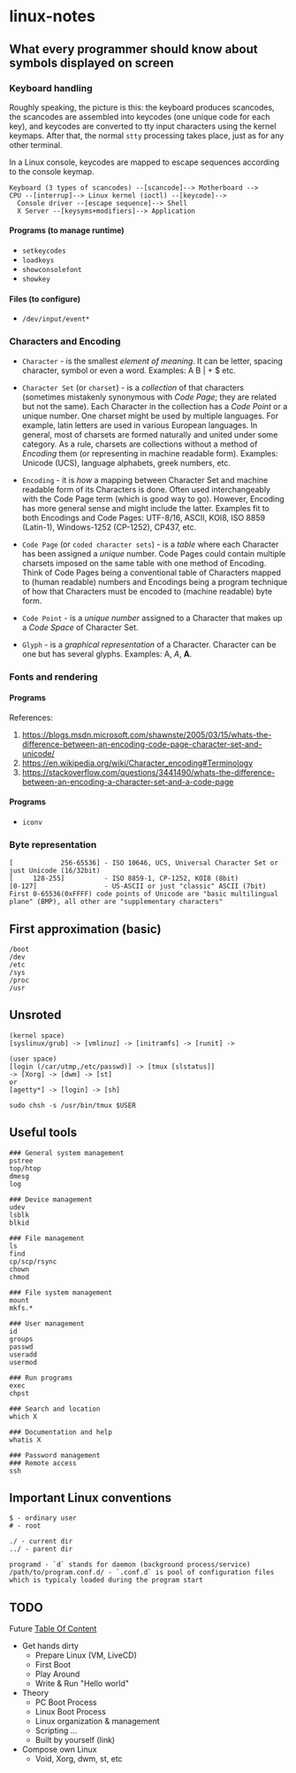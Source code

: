 # linux-notes

## What every programmer should know about symbols displayed on screen

### Keyboard handling
Roughly speaking, the picture is this: the keyboard produces scancodes, the scancodes are assembled into keycodes (one unique code for each key), and keycodes are converted to tty input characters using the kernel keymaps. After that, the normal `stty` processing takes place, just as for any other terminal.

In a Linux console, keycodes are mapped to escape sequences according to the console keymap.
```
Keyboard (3 types of scancodes) --[scancode]--> Motherboard --> 
CPU --[interrup]--> Linux kernel (ioctl) --[keycode]-->
  Console driver --[escape sequence]--> Shell  
  X Server --[keysyms+modifiers]--> Application
```

#### Programs (to manage runtime)
* `setkeycodes`
* `loadkeys`
* `showconsolefont`
* `showkey`

#### Files (to configure)
* `/dev/input/event*`


### Characters and Encoding
* `Character` - is the smallest *element of meaning*. It can be letter, spacing character, symbol or even a word. 
Examples: A B | + $ etc.

* `Character Set` (or `charset`) - is a *collection* of that characters (sometimes mistakenly synonymous with *Code Page*; they are related but not the same). Each Character in the collection has a *Code Point* or a unique number. One charset might be used by multiple languages. For example, latin letters are used in various European languages. In general, most of charsets are formed naturally and united under some category. As a rule, charsets are collections without a method of *Encoding* them (or representing in machine readable form).
Examples: Unicode (UCS), language alphabets, greek numbers, etc.

* `Encoding` -  it is *how* a mapping between Character Set and machine readable form of its Characters is done. Often used interchangeably with the Code Page term (which is good way to go). However, Encoding has more general sense and might include the latter. Examples fit to both Encodings and Code Pages: UTF-8/16, ASCII, KOI8, ISO 8859 (Latin-1), Windows-1252 (CP-1252), CP437, etc. 

* `Code Page` (or `coded character sets`) - is a *table* where each Character has been assigned a *unique* number. Code Pages could contain multiple charsets imposed on the same table with one method of Encoding. Think of Code Pages being a conventional table of Characters mapped to (human readable) numbers and Encodings being a program technique of how that Characters must be encoded to (machine readable) byte form. 

* `Code Point` - is a *unique number* assigned to a Character that makes up a *Code Space* of Character Set.

* `Glyph` - is a *graphical representation* of a Character. Character can be one but has several glyphs. Examples: Α, *Α*, **Α**.

### Fonts and rendering

#### Programs


References:
1. https://blogs.msdn.microsoft.com/shawnste/2005/03/15/whats-the-difference-between-an-encoding-code-page-character-set-and-unicode/
1. https://en.wikipedia.org/wiki/Character_encoding#Terminology
1. https://stackoverflow.com/questions/3441490/whats-the-difference-between-an-encoding-a-character-set-and-a-code-page

#### Programs
* `iconv`

### Byte representation
```
[            256-65536] - ISO 10646, UCS, Universal Character Set or just Unicode (16/32bit)
[     128-255]          - ISO 8859-1, CP-1252, KOI8 (8bit)
[0-127]                 - US-ASCII or just "classic" ASCII (7bit)
First 0-65536(0xFFFF) code points of Unicode are "basic multilingual plane" (BMP), all other are "supplementary characters"
```

## First approximation (basic)
```
/boot
/dev
/etc
/sys
/proc
/usr
```

## Unsroted
```
(kernel space)
[syslinux/grub] -> [vmlinuz] -> [initramfs] -> [runit] ->

(user space)
[login (/car/utmp,/etc/passwd)] -> [tmux [slstatus]]
-> [Xorg] -> [dwm] -> [st]
or
[agetty*] -> [login] -> [sh]

sudo chsh -s /usr/bin/tmux $USER
```

## Useful tools
```
### General system management
pstree
top/htop
dmesg
log

### Device management
udev
lsblk
blkid

### File management
ls
find
cp/scp/rsync
chown
chmod

### File system management
mount
mkfs.*

### User management
id
groups
passwd
useradd
usermod

### Run programs
exec
chpst

### Search and location
which X

### Documentation and help
whatis X

### Password management
### Remote access
ssh
```

## Important Linux conventions
```
$ - ordinary user
# - root

./ - current dir
../ - parent dir

programd - `d` stands for daemon (background process/service)
/path/to/program.conf.d/ - `.conf.d` is pool of configuration files which is typicaly loaded during the program start
```


## TODO
Future [Table Of Content](url)
* Get hands dirty
    * Prepare Linux (VM, LiveCD)
    * First Boot
    * Play Around
    * Write & Run "Hello world"
* Theory
    * PC Boot Process
    * Linux Boot Process
    * Linux organization & management
    * Scripting
    ...
    * Built by yourself (link)
* Compose own Linux
    * Void, Xorg, dwm, st, etc
